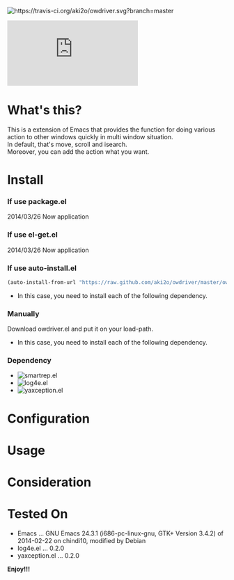 ![<https://travis-ci.org/aki2o/owdriver.svg?branch=master>](https://travis-ci.org/aki2o/owdriver)

![Japanese](https://github.com/aki2o/owdriver/blob/master/README-ja.md)

# What's this?

This is a extension of Emacs that provides the function for doing various action to
other windows quickly in multi window situation.  
In default, that's move, scroll and isearch.  
Moreover, you can add the action what you want.  

# Install

### If use package.el

2014/03/26 Now application

### If use el-get.el

2014/03/26 Now application

### If use auto-install.el

```lisp
(auto-install-from-url "https://raw.github.com/aki2o/owdriver/master/owdriver.el")
```
-   In this case, you need to install each of the following dependency.

### Manually

Download owdriver.el and put it on your load-path.  
-   In this case, you need to install each of the following dependency.

### Dependency

-   ![smartrep.el](https://github.com/myuhe/smartrep.el)
-   ![log4e.el](https://github.com/aki2o/log4e)
-   ![yaxception.el](https://github.com/aki2o/yaxception)

# Configuration

# Usage

# Consideration

# Tested On

-   Emacs &#x2026; GNU Emacs 24.3.1 (i686-pc-linux-gnu, GTK+ Version 3.4.2) of 2014-02-22 on chindi10, modified by Debian
-   log4e.el &#x2026; 0.2.0
-   yaxception.el &#x2026; 0.2.0

**Enjoy!!!**
